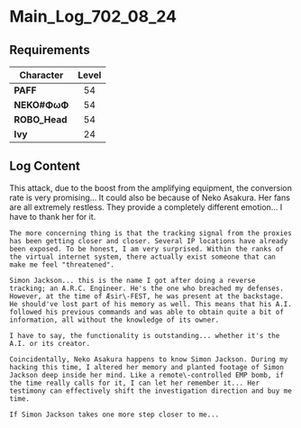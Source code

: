 # Main_Log_702_08_24
## Requirements
|  Character  |Level|
|-------------|:---:|
|**PAFF**     | 54  |
|**NEKO#ΦωΦ** | 54  |
|**ROBO_Head**| 54  |
|**Ivy**      | 24  |

## Log Content
This attack, due to the boost from the amplifying equipment, the conversion rate is very promising... It could also be because of Neko Asakura. Her fans are all extremely restless. They provide a completely different emotion... I have to thank her for it. 

    The more concerning thing is that the tracking signal from the proxies has been getting closer and closer. Several IP locations have already been exposed. To be honest, I am very surprised. Within the ranks of the virtual internet system, there actually exist someone that can make me feel "threatened". 

    Simon Jackson... this is the name I got after doing a reverse tracking; an A.R.C. Engineer. He's the one who breached my defenses. However, at the time of Æsir\-FEST, he was present at the backstage. He should've lost part of his memory as well. This means that his A.I. followed his previous commands and was able to obtain quite a bit of information, all without the knowledge of its owner.

    I have to say, the functionality is outstanding... whether it's the A.I. or its creator. 

    Coincidentally, Neko Asakura happens to know Simon Jackson. During my hacking this time, I altered her memory and planted footage of Simon Jackson deep inside her mind. Like a remote\-controlled EMP bomb, if the time really calls for it, I can let her remember it... Her testimony can effectively shift the investigation direction and buy me time.

    If Simon Jackson takes one more step closer to me...